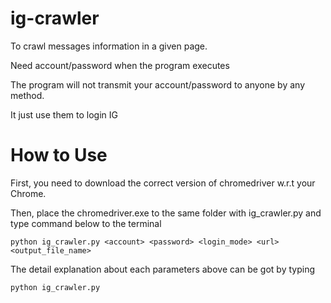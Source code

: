 # ig-crawler
To crawl messages information in a given page.

Need account/password when the program executes

The program will not transmit your account/password to anyone by any method.

It just use them to login IG
# How to Use
First, you need to download the correct version of chromedriver w.r.t your Chrome.

Then, place the chromedriver.exe to the same folder with ig_crawler.py and type command below to the terminal
```pip
python ig_crawler.py <account> <password> <login_mode> <url> <output_file_name>
```
The detail explanation about each parameters above can be got by typing
```pip
python ig_crawler.py
```
